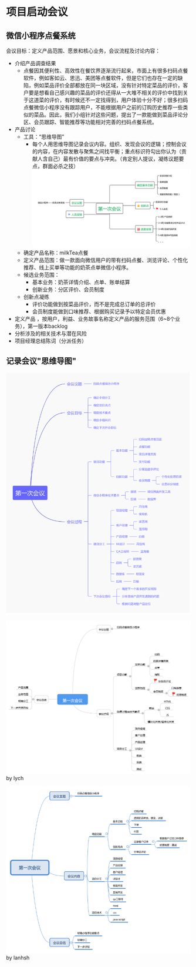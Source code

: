 # 项目启动会议
## 微信小程序点餐系统
会议目标：定义产品范围、愿景和核心业务，会议流程及讨论内容：

- 介绍产品调查结果 
  - 点餐因其便利性、高效性在餐饮界逐渐流行起来，市面上有很多扫码点餐软件，例如客如云、思迅、美团等点餐软件，但是它们也存在一定的缺陷，例如菜品评价全部都放在同一块区域，没有针对特定菜品的评价，客户要是想看自己感兴趣的菜品的评价还得从一大堆不相关的评价中找到关于这道菜的评价，有时候还不一定找得到，用户体验十分不好；很多扫码点餐微信小程序没有跟踪用户，不能根据用户之前的订购历史推荐一些类似的菜品。因此，我们小组针对这些问题，提出了一款能做到菜品评论分区、会员跟踪、智能推荐等功能相对完善的扫码点餐系统。
- 产品讨论 
  - 工具：“思维导图”
    - 每个人用思维导图记录会议内容。组织、发现会议的逻辑；控制会议的内容，在内容发散与聚焦之间找平衡；重点标识符勾出你认为（贡献人含自己）最有价值的要点与冲突。（肯定别人提议，凝练议题要点，群面必杀之技）
    ​![mindmap1-hyp](../assets/images/mindmap1-by.png)
  - 确定产品名称：milkTea点餐
  - 定义产品范围：做一款面向微信用户的带有扫码点餐、浏览评论、个性化推荐、线上买单等功能的奶茶点单微信小程序。
  - 候选业务范围：
    - 基本业务：奶茶详情介绍、点单、账单结算
    - 创新业务：分区评价、会员制度
  - 创新点凝练
    - 评价功能做到按菜品评价，而不是完成总订单的总评价
    - 会员制度能做到口味推荐、根据购买记录予以特定会员优惠
- 定义产品 ，按用户，利益、业务故事名称定义产品的服务范围（6~8个业务），第一版本backlog
- 分析涉及的相关技术与潜在风险
- 项目经理总结陈词（分派任务）

## 记录会议"思维导图"
​![fjc](https://github.com/2018SystemAnalysis/Wechat-Odering-System/blob/master/assets/images/fjc_report_1.png)

​![lych](https://github.com/2018SystemAnalysis/Wechat-Odering-System/blob/master/assets/images/lych.png)
by lych

​![lanhsh](https://github.com/2018SystemAnalysis/Wechat-Odering-System/blob/master/assets/images/lanhsh.png)
by lanhsh

